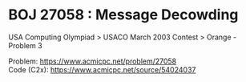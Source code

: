 # BOJ 27058 : Message Decowding  
USA Computing Olympiad > USACO March 2003 Contest > Orange - Problem 3  
  
Problem: https://www.acmicpc.net/problem/27058  
Code (C2x): https://www.acmicpc.net/source/54024037  
